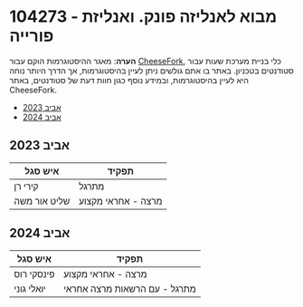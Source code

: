 # 104273 - מבוא לאנליזה פונק. ואנליזת פורייה

**הערה**: מאגר ההיסטוגרמות הוקם עבור [CheeseFork](https://cheesefork.cf/), כלי בניית מערכת שעות עבור סטודנטים בטכניון. באתר בו אתם גולשים ניתן לעיין בהיסטוגרמות, אך הדרך היותר נוחה היא לעיין בהיסטוגרמות, ובמידע נוסף כגון חוות דעת של סטודנטים, באתר CheeseFork.

* [אביב 2023](#202202)
* [אביב 2024](#202302)

<h2 id="202202">אביב 2023</h2>

| איש סגל | תפקיד |
| ---- | ---- |
| קירי רן | מתרגל |
| שליט אור משה | מרצה - אחראי מקצוע |

<h2 id="202302">אביב 2024</h2>

| איש סגל | תפקיד |
| ---- | ---- |
| פינסקי רוס | מרצה - אחראי מקצוע |
| יואלי גוני | מתרגל - עם הרשאות מרצה אחראי |


